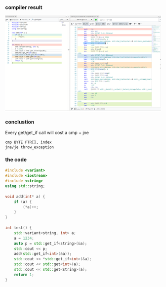 ﻿### compiler result
![screenshot](images/lanuage%20-%20the%20cost%20of%20std%20variant.png)

### conclustion
Every get/get_if call will cost a cmp + jne
```
cmp BYTE PTR[], index
jne/je throw_exception
```

### the code
``` cpp
#include <variant>
#include <iostream>
#include <string>
using std::string;

void add(int* a) {
    if (a) {
        (*a)++;
    }
}

int test() {
    std::variant<string, int> a;
    a = 1234;
    auto p = std::get_if<string>(&a);
    std::cout << p;
  	add(std::get_if<int>(&a));
    std::cout << *std::get_if<int>(&a);
    std::cout << std::get<int>(a);
    std::cout << std::get<string>(a);
    return 1;
}
```
